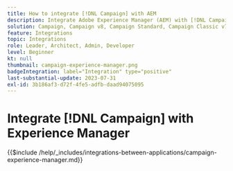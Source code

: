 ```yaml
---
title: How to integrate [!DNL Campaign] with AEM
description: Integrate Adobe Experience Manager (AEM) with [!DNL Campaign] to create and manage email campaigns.
solution: Campaign, Campaign v8, Campaign Standard, Campaign Classic v7, Experience Manager, Experience Manager Forms
feature: Integrations
topic: Integrations
role: Leader, Architect, Admin, Developer
level: Beginner
kt: null
thumbnail: campaign-experience-manager.png
badgeIntegration: label="Integration" type="positive"
last-substantial-update: 2023-07-31
exl-id: 3b186af3-d72f-4fe5-adfb-daad94075095
---
```

# Integrate [!DNL Campaign] with Experience Manager

{{$include /help/_includes/integrations-between-applications/campaign-experience-manager.md}}
